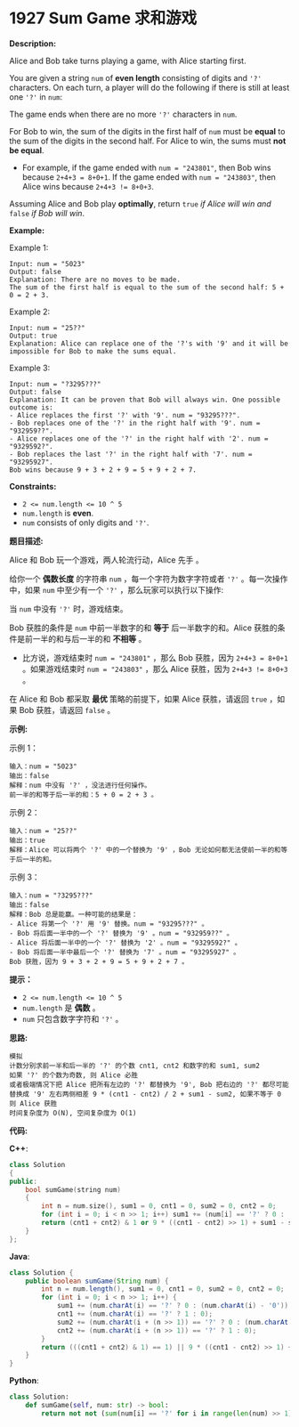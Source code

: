 # 1927 Sum Game 求和游戏

__Description:__

Alice and Bob take turns playing a game, with Alice starting first.

You are given a string `num` of __even length__ consisting of digits and `'?'` characters. On each turn, a player will do the following if there is still at least one `'?'` in `num`:

The game ends when there are no more `'?'` characters in `num`.

For Bob to win, the sum of the digits in the first half of `num` must be __equal__ to the sum of the digits in the second half. For Alice to win, the sums must __not be equal__.

- For example, if the game ended with `num = "243801"`, then Bob wins because `2+4+3 = 8+0+1`. If the game ended with `num = "243803"`, then Alice wins because `2+4+3 != 8+0+3`.

Assuming Alice and Bob play __optimally__, return `true` _if Alice will win and_ `false` _if Bob will win_.

__Example:__

Example 1:

```text
Input: num = "5023"
Output: false
Explanation: There are no moves to be made.
The sum of the first half is equal to the sum of the second half: 5 + 0 = 2 + 3.
```

Example 2:

```text
Input: num = "25??"
Output: true
Explanation: Alice can replace one of the '?'s with '9' and it will be impossible for Bob to make the sums equal.
```

Example 3:

```text
Input: num = "?3295???"
Output: false
Explanation: It can be proven that Bob will always win. One possible outcome is:
- Alice replaces the first '?' with '9'. num = "93295???".
- Bob replaces one of the '?' in the right half with '9'. num = "932959??".
- Alice replaces one of the '?' in the right half with '2'. num = "9329592?".
- Bob replaces the last '?' in the right half with '7'. num = "93295927".
Bob wins because 9 + 3 + 2 + 9 = 5 + 9 + 2 + 7.
```

__Constraints:__

- `2 <= num.length <= 10 ^ 5`
- `num.length` is __even__.
- `num` consists of only digits and `'?'`.

__题目描述:__

Alice 和 Bob 玩一个游戏，两人轮流行动，Alice 先手 。

给你一个 __偶数长度__ 的字符串 `num` ，每一个字符为数字字符或者 `'?'` 。每一次操作中，如果 `num` 中至少有一个 `'?'` ，那么玩家可以执行以下操作:

当 `num` 中没有 `'?'` 时，游戏结束。

Bob 获胜的条件是 `num` 中前一半数字的和 __等于__ 后一半数字的和。Alice 获胜的条件是前一半的和与后一半的和 __不相等__ 。

- 比方说，游戏结束时 `num = "243801"` ，那么 Bob 获胜，因为 `2+4+3 = 8+0+1` 。如果游戏结束时 `num = "243803"` ，那么 Alice 获胜，因为 `2+4+3 != 8+0+3` 。

在 Alice 和 Bob 都采取 __最优__ 策略的前提下，如果 Alice 获胜，请返回 `true` ，如果 Bob 获胜，请返回 `false` 。

__示例:__

示例 1：

```text
输入：num = "5023"
输出：false
解释：num 中没有 '?' ，没法进行任何操作。
前一半的和等于后一半的和：5 + 0 = 2 + 3 。
```

示例 2：

```text
输入：num = "25??"
输出：true
解释：Alice 可以将两个 '?' 中的一个替换为 '9' ，Bob 无论如何都无法使前一半的和等于后一半的和。
```

示例 3：

```text
输入：num = "?3295???"
输出：false
解释：Bob 总是能赢。一种可能的结果是：
- Alice 将第一个 '?' 用 '9' 替换。num = "93295???" 。
- Bob 将后面一半中的一个 '?' 替换为 '9' 。num = "932959??" 。
- Alice 将后面一半中的一个 '?' 替换为 '2' 。num = "9329592?" 。
- Bob 将后面一半中最后一个 '?' 替换为 '7' 。num = "93295927" 。
Bob 获胜，因为 9 + 3 + 2 + 9 = 5 + 9 + 2 + 7 。
```

__提示：__

- `2 <= num.length <= 10 ^ 5`
- `num.length` 是 __偶数__ 。
- `num` 只包含数字字符和 `'?'` 。

__思路:__

```text
模拟
计数分别求前一半和后一半的 '?' 的个数 cnt1, cnt2 和数字的和 sum1, sum2
如果 '?' 的个数为奇数, 则 Alice 必胜
或者极端情况下把 Alice 把所有左边的 '?' 都替换为 '9', Bob 把右边的 '?' 都尽可能替换成 '9' 左右两侧相差 9 * (cnt1 - cnt2) / 2 + sum1 - sum2, 如果不等于 0 则 Alice 获胜
时间复杂度为 O(N), 空间复杂度为 O(1)
```

__代码:__

__C++__:

```C++
class Solution 
{
public:
    bool sumGame(string num) 
    {
        int n = num.size(), sum1 = 0, cnt1 = 0, sum2 = 0, cnt2 = 0;
        for (int i = 0; i < n >> 1; i++) sum1 += (num[i] == '?' ? 0 : (num[i] - '0')), cnt1 += (num[i] == '?'), sum2 += (num[i + (n >> 1)] == '?' ? 0 : (num[i + (n >> 1)] - '0')), cnt2 += (num[i + (n >> 1)] == '?');
        return (cnt1 + cnt2) & 1 or 9 * ((cnt1 - cnt2) >> 1) + sum1 - sum2 != 0;
    }
};
```

__Java__:

```Java
class Solution {
    public boolean sumGame(String num) {
        int n = num.length(), sum1 = 0, cnt1 = 0, sum2 = 0, cnt2 = 0;
        for (int i = 0; i < n >> 1; i++) {
            sum1 += (num.charAt(i) == '?' ? 0 : (num.charAt(i) - '0'));
            cnt1 += (num.charAt(i) == '?' ? 1 : 0);
            sum2 += (num.charAt(i + (n >> 1)) == '?' ? 0 : (num.charAt(i + (n >> 1)) - '0'));
            cnt2 += (num.charAt(i + (n >> 1)) == '?' ? 1 : 0);
        }
        return (((cnt1 + cnt2) & 1) == 1) || 9 * ((cnt1 - cnt2) >> 1) + sum1 - sum2 != 0;
    }
}
```

__Python__:

```Python
class Solution:
    def sumGame(self, num: str) -> bool:
        return not not (sum(num[i] == '?' for i in range(len(num) >> 1)) + sum(num[i + (len(num) >> 1)] == '?' for i in range(len(num) >> 1))) & 1 or not not 9 * ((sum(num[i] == '?' for i in range(len(num) >> 1)) - sum(num[i + (len(num) >> 1)] == '?' for i in range(len(num) >> 1))) >> 1) + sum(int(num[i]) for i in range(len(num) >> 1) if num[i] != '?') - sum(int(num[i + (len(num) >> 1)]) for i in range(len(num) >> 1) if num[i + (len(num) >> 1)] != '?')
```
